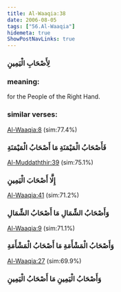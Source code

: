 ```yaml
---
title: Al-Waaqia:38
date: 2006-08-05
tags: ["56.Al-Waaqia"]
hidemeta: true 
ShowPostNavLinks: true 
---
```

### لِأَصْحَابِ الْيَمِينِ
### meaning: 
for the People of the Right Hand.
### similar verses: 

[Al-Waaqia:8](/56/8) (sim:77.4%)

### فَأَصْحَابُ الْمَيْمَنَةِ مَا أَصْحَابُ الْمَيْمَنَةِ

[Al-Muddaththir:39](/74/39) (sim:75.1%)

### إِلَّا أَصْحَابَ الْيَمِينِ

[Al-Waaqia:41](/56/41) (sim:71.2%)

### وَأَصْحَابُ الشِّمَالِ مَا أَصْحَابُ الشِّمَالِ

[Al-Waaqia:9](/56/9) (sim:71.1%)

### وَأَصْحَابُ الْمَشْأَمَةِ مَا أَصْحَابُ الْمَشْأَمَةِ

[Al-Waaqia:27](/56/27) (sim:69.9%)

### وَأَصْحَابُ الْيَمِينِ مَا أَصْحَابُ الْيَمِينِ
